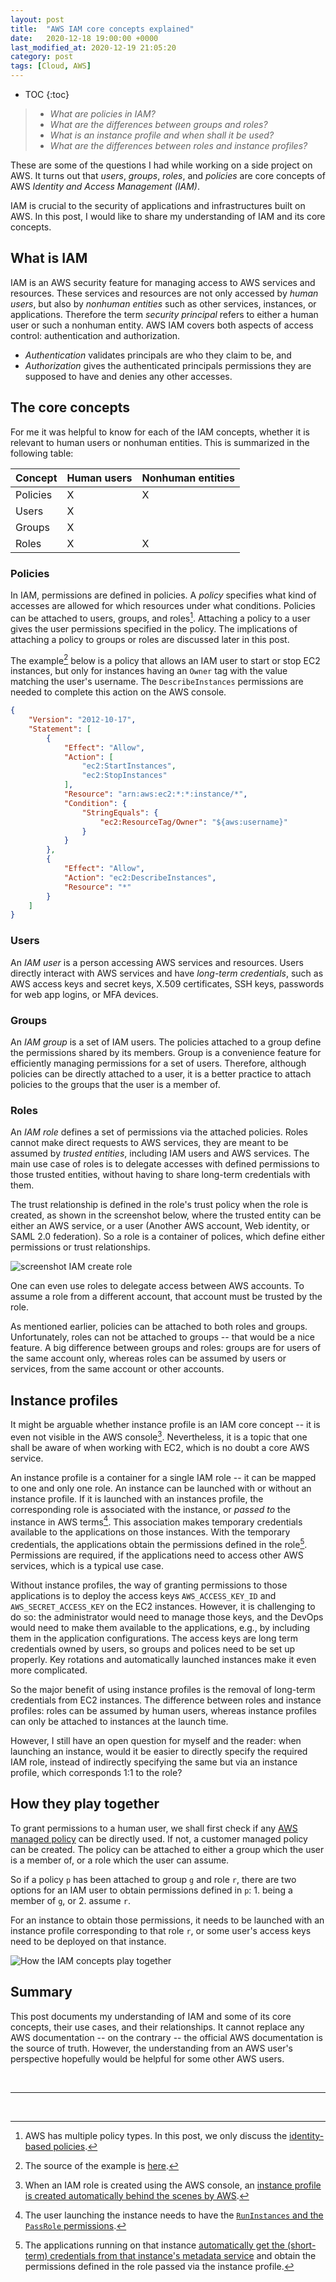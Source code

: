 ```yaml
---
layout: post
title:  "AWS IAM core concepts explained"
date:   2020-12-18 19:00:00 +0000
last_modified_at: 2020-12-19 21:05:20
category: post
tags: [Cloud, AWS]
---
```


* TOC
{:toc}
> - _What are policies in IAM?_
> - _What are the differences between groups and roles?_
> - _What is an instance profile and when shall it be used?_
> - _What are the differences between roles and instance profiles?_

These are some of the questions I had while working on a side project on AWS. It turns out that _users_, _groups_, _roles_, and _policies_ are core concepts of AWS _Identity and Access Management (IAM)_.

IAM is crucial to the security of applications and infrastructures built on AWS. In this post, I would like to share my understanding of IAM and its core concepts.

## What is IAM

IAM is an AWS security feature for managing access to AWS services and resources. These services and resources are not only accessed by _human users_, but also by _nonhuman entities_ such as other services, instances, or applications. Therefore the term _security principal_ refers to either a human user or such a nonhuman entity. AWS IAM covers both aspects of access control: authentication and authorization.

- _Authentication_ validates principals are who they claim to be, and
- _Authorization_ gives the authenticated principals permissions they are supposed to have and denies any other accesses.

## The core concepts

For me it was helpful to know for each of the IAM concepts, whether it is relevant to human users or nonhuman entities. This is summarized in the following table:

| Concept  | Human users | Nonhuman entities |
|----------|------|---------|
| Policies | X    | X       |
| Users    | X    |         |
| Groups   | X    |         |
| Roles    | X    | X       |

### Policies

In IAM, permissions are defined in policies. A _policy_ specifies what kind of accesses are allowed for which resources under what conditions. Policies can be attached to users, groups, and roles[^1]. Attaching a policy to a user gives the user permissions specified in the policy. The implications of attaching a policy to groups or roles are discussed later in this post.

The example[^2] below is a policy that allows an IAM user to start or stop EC2 instances, but only for instances having an `Owner` tag with the value matching the user's username. The `DescribeInstances` permissions are needed to complete this action on the AWS console.

```json
{
    "Version": "2012-10-17",
    "Statement": [
        {
            "Effect": "Allow",
            "Action": [
                "ec2:StartInstances",
                "ec2:StopInstances"
            ],
            "Resource": "arn:aws:ec2:*:*:instance/*",
            "Condition": {
                "StringEquals": {
                    "ec2:ResourceTag/Owner": "${aws:username}"
                }
            }
        },
        {
            "Effect": "Allow",
            "Action": "ec2:DescribeInstances",
            "Resource": "*"
        }
    ]
}
```

### Users

An _IAM user_ is a person accessing AWS services and resources. Users directly interact with AWS services and have _long-term credentials_, such as AWS access keys and secret keys, X.509 certificates, SSH keys, passwords for web app logins, or MFA devices.

### Groups

An _IAM group_ is a set of IAM users. The policies attached to a group define the permissions shared by its members. Group is a convenience feature for efficiently managing permissions for a set of users. Therefore, although policies can be directly attached to a user, it is a better practice to attach policies to the groups that the user is a member of.

### Roles

An _IAM role_ defines a set of permissions via the attached policies. Roles cannot make direct requests to AWS services, they are meant to be assumed by _trusted entities_, including IAM users and AWS services. The main use case of roles is to delegate accesses with defined permissions to those trusted entities, without having to share long-term credentials with them.

The trust relationship is defined in the role's trust policy when the role is created, as shown in the screenshot below, where the trusted entity can be either an AWS service, or a user (Another AWS account, Web identity, or SAML 2.0 federation). So a role is a container of polices, which define either permissions or trust relationships.

<img class="center" src="https://user-images.githubusercontent.com/15970333/102698329-ce354280-423c-11eb-9022-5396d57641a1.png" alt="screenshot IAM create role" />

One can even use roles to delegate access between AWS accounts. To assume a role from a different account, that account must be trusted by the role.

As mentioned earlier, policies can be attached to both roles and groups. Unfortunately, roles can not be attached to groups -- that would be a nice feature. A big difference between groups and roles: groups are for users of the same account only, whereas roles can be assumed by users or services, from the same account or other accounts.

## Instance profiles

It might be arguable whether instance profile is an IAM core concept -- it is even not visible in the AWS console[^4]. Nevertheless, it is a topic that one shall be aware of when working with EC2, which is no doubt a core AWS service.

An instance profile is a container for a single IAM role -- it can be mapped to one and only one role. An instance can be launched with or without an instance profile. If it is launched with an instances profile, the corresponding role is associated with the instance, or _passed to_ the instance in AWS terms[^3]. This association makes temporary credentials available to the applications on those instances. With the temporary credentials, the applications obtain the permissions defined in the role[^5]. Permissions are required, if the applications need to access other AWS services, which is a typical use case.

Without instance profiles, the way of granting permissions to those applications is to deploy the access keys `AWS_ACCESS_KEY_ID` and `AWS_SECRET_ACCESS_KEY` on the EC2 instances. However, it is challenging to do so: the administrator would need to manage those keys, and the DevOps would need to make them available to the applications, e.g., by including them in the application configurations. The access keys are long term credentials owned by users, so groups and polices need to be set up properly. Key rotations and automatically launched instances make it even more complicated.

So the major benefit of using instance profiles is the removal of long-term credentials from EC2 instances. The difference between roles and instance profiles: roles can be assumed by human users, whereas instance profiles can only be attached to instances at the launch time.

However, I still have an open question for myself and the reader: when launching an instance, would it be easier to directly specify the required IAM role, instead of indirectly specifying the same but via an instance profile, which corresponds 1:1 to the role?

## How they play together

To grant permissions to a human user, we shall first check if any [AWS managed policy](https://docs.aws.amazon.com/IAM/latest/UserGuide/access_policies_managed-vs-inline.html#aws-managed-policies) can be directly used. If not, a customer managed policy can be created. The policy can be attached to either a group which the user is a member of, or a role which the user can assume.

So if a policy `p` has been attached to group `g` and role `r`, there are two options for an IAM user to obtain permissions defined in `p`: 1. being a member of `g`, or 2. assume `r`.

For an instance to obtain those permissions, it needs to be launched with an instance profile corresponding to that role `r`, or some user's access keys need to be deployed on that instance.

<img class="center" src="https://user-images.githubusercontent.com/15970333/102716135-279f7f00-42da-11eb-946e-2a0022592493.png" alt="How the IAM concepts play together" />

## Summary

This post documents my understanding of IAM and some of its core concepts, their use cases, and their relationships. It cannot replace any AWS documentation -- on the contrary -- the official AWS documentation is the source of truth. However, the understanding from an AWS user's perspective hopefully would be helpful for some other AWS users.


&nbsp;

---

&nbsp;

[^1]: AWS has multiple policy types. In this post, we only discuss the [identity-based policies](https://docs.aws.amazon.com/IAM/latest/UserGuide/access_policies.html#policies_id-based).

[^2]: The source of the example is [here](https://docs.aws.amazon.com/IAM/latest/UserGuide/reference_policies_examples_ec2_tag-owner.html).

[^3]: The user launching the instance needs to have the [`RunInstances` and the `PassRole` permissions](https://aws.amazon.com/blogs/security/granting-permission-to-launch-ec2-instances-with-iam-roles-passrole-permission/).

[^4]: When an IAM role is created using the AWS console, an [instance profile is created automatically behind the scenes by AWS](https://docs.aws.amazon.com/AWSEC2/latest/UserGuide/iam-roles-for-amazon-ec2.html).

[^5]: The applications running on that instance [automatically get the (short-term) credentials from that instance's metadata service](https://docs.aws.amazon.com/AWSEC2/latest/UserGuide/iam-roles-for-amazon-ec2.html#instance-metadata-security-credentials) and obtain the permissions defined in the role passed via the instance profile.

